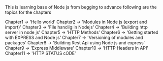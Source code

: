 This is learning base of Node js from begging to advance
following are the topics for the chapters

Chapter1 -> 'Hello world'
Chapter2 -> 'Modules in Node js (export and import)'
Chapter3 -> 'File handilg in Nodejs'
Chapter4 -> 'Building http server in node js'
Chapter5 -> 'HTTP Methods'
Chapter6 -> 'Getting started with EXPRESS and Node js'
Chapter7 -> 'Versioning of modules and packages'
Chapter8 -> 'Building Rest Api using Node js and express'
Chapter9 -> 'Express Middleware'
Chapter10 -> 'HTTP Headers in API'
Chapter11 -> 'HTTP STATUS cODE'
